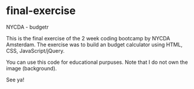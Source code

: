 # final-exercise
NYCDA - budgetr

This is the final exercise of the 2 week coding bootcamp by NYCDA Amsterdam. The exercise was to build an budget calculator using HTML, CSS, JavaScript/jQuery.

You can use this code for educational purpuses. Note that I do not own the image (background).

See ya!
